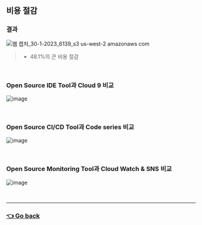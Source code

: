 ## 비용 절감

### 결과
![웹 캡처_30-1-2023_6139_s3 us-west-2 amazonaws com](https://user-images.githubusercontent.com/110655823/215355476-7a18775c-93e2-48cf-951c-1a153535ff69.jpeg)
> - 48.1%의 큰 비용 절감

</br>

### Open Source IDE Tool과 Cloud 9 비교
![image](https://user-images.githubusercontent.com/110655823/215355622-a418fde3-5d12-4efd-a355-98547d0a90d9.png)


</br>

###  Open Source CI/CD Tool과 Code series 비교
![image](https://user-images.githubusercontent.com/110655823/215355564-14a5d1f9-81c5-4961-a6e5-32040d435528.png)

</br>

### Open Source Monitoring Tool과 Cloud Watch & SNS 비교
![image](https://user-images.githubusercontent.com/110655823/215355543-dad8b940-c2a8-46d1-9492-51c56b06ca4a.png)

</br>

---

### [👈 Go back](https://github.com/hyunjaebok/AWeSome_AWS_FinalProject)
